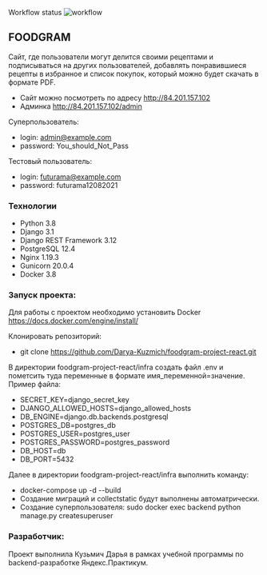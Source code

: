 Workflow status
![workflow](https://github.com/Darya-Kuzmich/foodgram-project-react/actions/workflows/foodgram_workflow.yml/badge.svg)

## FOODGRAM
Сайт, где пользователи могут делится своими рецептами и подписываться на других пользователей, добавлять понравившиеся рецепты в избранное и список покупок, который можно будет скачать в формате PDF.

- Сайт можно посмотреть по адресу http://84.201.157.102
- Админка http://84.201.157.102/admin

Суперпользователь:
- login: admin@example.com
- password: You_should_Not_Pass

Тестовый пользователь:
- login: futurama@example.com
- password: futurama12082021

### Технологии
- Python 3.8
- Django 3.1
- Django REST Framework 3.12
- PostgreSQL 12.4  
- Nginx 1.19.3
- Gunicorn 20.0.4
- Docker 3.8

### Запуск проекта:
Для работы с проектом необходимо установить Docker https://docs.docker.com/engine/install/

Клонировать репозиторий:
- git clone https://github.com/Darya-Kuzmich/foodgram-project-react.git

В директории foodgram-project-react/infra создать файл .env и пометсить туда переменные в формате имя_переменной=значение. Пример файла:
- SECRET_KEY=django_secret_key
- DJANGO_ALLOWED_HOSTS=django_allowed_hosts
- DB_ENGINE=django.db.backends.postgresql
- POSTGRES_DB=postgres_db
- POSTGRES_USER=postgres_user
- POSTGRES_PASSWORD=postgres_password
- DB_HOST=db
- DB_PORT=5432

Далее в директории foodgram-project-react/infra выполнить команду:
- docker-compose up -d --build
- Создание миграций и collectstatic будут выполнены автоматрически.
- Создание суперпользователя: sudo docker exec backend python manage.py createsuperuser

### Разработчик:
Проект выполнила Кузьмич Дарья в рамках учебной программы по backend-разработке Яндекс.Практикум.
